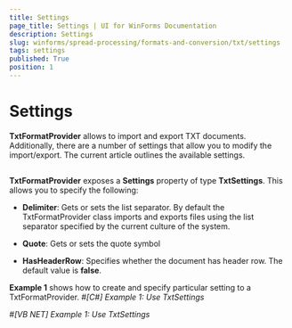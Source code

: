 ```yaml
---
title: Settings
page_title: Settings | UI for WinForms Documentation
description: Settings
slug: winforms/spread-processing/formats-and-conversion/txt/settings
tags: settings
published: True
position: 1
---
```


# Settings



__TxtFormatProvider__ allows to import and export TXT documents. Additionally, there are a number of settings that allow you to modify the 
        import/export. The current article outlines the available settings.
      

## 

__TxtFormatProvider__ exposes a __Settings__ property of type __TxtSettings__. This 
          allows you to specify the following:
        

* __Delimiter__: Gets or sets the list separator. By default the TxtFormatProvider class imports and exports files using the 
              list separator specified by the current culture of the system.
            

* __Quote__: Gets or sets the quote symbol
            

* __HasHeaderRow__: Specifies whether the document has header row. The default value is __false__.
            

__Example 1__ shows how to create and specify particular setting to a TxtFormatProvider.
        #_[C#] Example 1: Use TxtSettings_

	

#_[VB NET] Example 1: Use TxtSettings_

	


